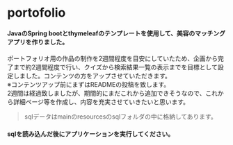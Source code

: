 # portofolio

#### JavaのSpring bootとthymeleafのテンプレートを使用して、美容のマッチングアプリを作りました。  
ポートフォリオ用の作品の制作を2週間程度を目安にしていたため、企画から完了まで約2週間程度で行い、クイズから検索結果一覧の表示までを目標として設定しました。コンテンツの方をアップさせていただきます。  
※コンテンツアップ前にまずはREADMEの投稿を致します。  
2週間は経過致しましたが、期間的にまだこれから追加できそうなので、これから詳細ページ等を作成し、内容を充実させていきたいと思います。  

>sqlデータはmainのresourcesのsqlフォルダの中に格納してあります。

#### sqlを読み込んだ後にアプリケーションを実行してください。

